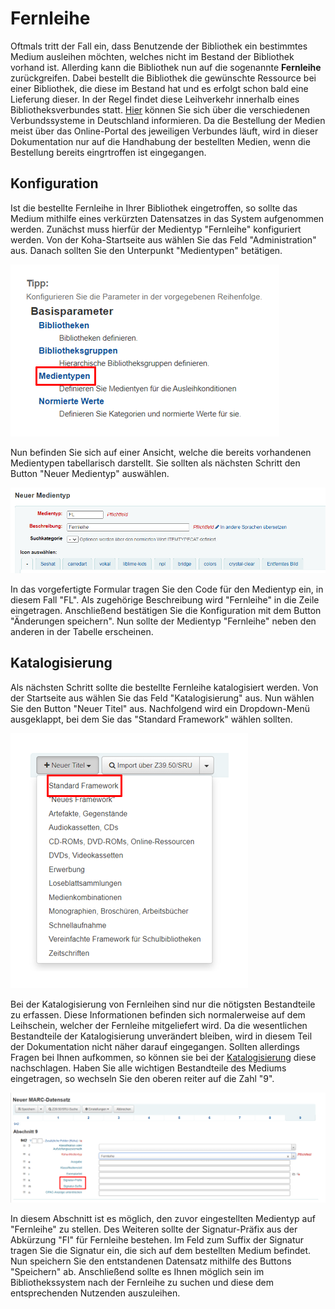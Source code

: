 # Fernleihe

Oftmals tritt der Fall ein, dass Benutzende der Bibliothek ein bestimmtes Medium ausleihen möchten, welches nicht im Bestand der Bibliothek vorhand ist. Allerding kann die Bibliothek nun auf die sogenannte **Fernleihe** zurückgreifen. Dabei bestellt die Bibliothek die gewünschte Ressource bei einer Bibliothek, die diese im Bestand hat und es erfolgt schon bald eine Lieferung dieser. In der Regel findet diese Leihverkehr innerhalb eines Bibliotheksverbundes statt. [Hier](https://bibliotheksportal.de/informationen/bibliothekslandschaft/bibliotheksverbuende/) können Sie sich über die verschiedenen Verbundssysteme in Deutschland informieren. Da die Bestellung der Medien meist über das Online-Portal des jeweiligen Verbundes läuft, wird in dieser Dokumentation nur auf die Handhabung der bestellten Medien, wenn die Bestellung bereits eingrtroffen ist eingegangen.  

## Konfiguration

Ist die bestellte Fernleihe in Ihrer Bibliothek eingetroffen, so sollte das Medium mithilfe eines verkürzten Datensatzes in das System aufgenommen werden. Zunächst muss hierfür der Medientyp "Fernleihe" konfiguriert werden. Von der Koha-Startseite aus wählen Sie das Feld "Administration" aus. Danach sollten Sie den Unterpunkt "Medientypen" betätigen. 

![Unterpunkt "Medientyp" auswählen](../Images/FL_administration_Medientyp.PNG)

Nun befinden Sie sich auf einer Ansicht, welche die bereits vorhandenen Medientypen tabellarisch darstellt. Sie sollten als nächsten Schritt den Button "Neuer Medientyp" auswählen. 

![Medientyp konfigurieren](../Images/FL_medientyp_konfigurieren.PNG)

In das vorgefertigte Formular tragen Sie den Code für den Medientyp ein, in diesem Fall "FL". Als zugehörige Beschreibung wird "Fernleihe" in die Zeile eingetragen. Anschließend bestätigen Sie die Konfiguration mit dem Button "Änderungen speichern". Nun sollte der Medientyp "Fernleihe" neben den anderen in der Tabelle erscheinen. 

## Katalogisierung

Als nächsten Schritt sollte die bestellte Fernleihe katalogisiert werden. Von der Startseite aus wählen Sie das Feld "Katalogisierung" aus. Nun wählen Sie den Button "Neuer Titel" aus. Nachfolgend wird ein Dropdown-Menü ausgeklappt, bei dem Sie das "Standard Framework" wählen sollten. 

![Datensatzauswahl](../Images/FL_katalogisierung_auswahl.PNG)

Bei der Katalogisierung von Fernleihen sind nur die nötigsten Bestandteile zu erfassen. Diese Informationen befinden sich normalerweise auf dem Leihschein, welcher der Fernleihe mitgeliefert wird. 
Da die wesentlichen Bestandteile der Katalogisierung unverändert bleiben, wird in diesem Teil der Dokumentation nicht näher darauf eingegangen. Sollten allerdings Fragen bei Ihnen aufkommen, so können sie bei der [Katalogisierung](SpB/katalogisierung/) diese nachschlagen. 
Haben Sie alle wichtigen Bestandteile des Mediums eingetragen, so wechseln Sie den oberen reiter auf die Zahl "9".

![Felder der Katalogisierung](../Images/FL_katalogisierung_felder.PNG)

In diesem Abschnitt ist es möglich, den zuvor eingestellten Medientyp auf "Fernleihe" zu stellen. Des Weiteren sollte der Signatur-Präfix aus der Abkürzung "Fl" für Fernleihe bestehen. Im Feld zum Suffix der Signatur tragen Sie die Signatur ein, die sich auf dem bestellten Medium befindet. Nun speichern Sie den entstandenen Datensatz mithilfe des Buttons "Speichern" ab. Anschließend sollte es Ihnen möglich sein im Bibliothekssystem nach der Fernleihe zu suchen und diese dem entsprechenden Nutzenden auszuleihen. 
